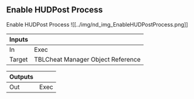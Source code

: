 ## Enable HUDPost Process
Enable HUDPost Process
![[../img/nd_img_EnableHUDPostProcess.png]]

|Inputs||
|--|--|
| In | Exec |
| Target | TBLCheat Manager Object Reference |

|Outputs||
|--|--|
| Out | Exec |
